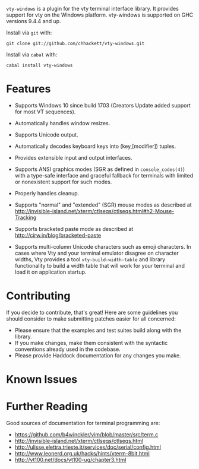`vty-windows` is a plugin for the vty terminal interface library. It provides 
support for vty on the Windows platform. vty-windows is supported on GHC versions
9.4.4 and up.

Install via `git` with:

```
git clone git://github.com/chhackett/vty-windows.git
```

Install via `cabal` with:

```
cabal install vty-windows
```

# Features

* Supports Windows 10 since build 1703 (Creators Update added support for most VT sequences).

* Automatically handles window resizes.

* Supports Unicode output.

* Automatically decodes keyboard keys into (key,[modifier]) tuples.

* Provides extensible input and output interfaces.

* Supports ANSI graphics modes (SGR as defined in `console_codes(4)`)
  with a type-safe interface and graceful fallback for terminals
  with limited or nonexistent support for such modes.

* Properly handles cleanup.

* Supports "normal" and "extended" (SGR) mouse modes as described at
  http://invisible-island.net/xterm/ctlseqs/ctlseqs.html#h2-Mouse-Tracking

* Supports bracketed paste mode as described at
  http://cirw.in/blog/bracketed-paste

* Supports multi-column Unicode characters such as emoji characters. In
  cases where Vty and your terminal emulator disagree on character
  widths, Vty provides a tool `vty-build-width-table` and library
  functionality to build a width table that will work for your terminal
  and load it on application startup.

# Contributing

If you decide to contribute, that's great! Here are some guidelines you
should consider to make submitting patches easier for all concerned:

 - Please ensure that the examples and test suites build along with the
   library.
 - If you make changes, make them consistent with the syntactic
   conventions already used in the codebase.
 - Please provide Haddock documentation for any changes you make.

# Known Issues


# Further Reading

Good sources of documentation for terminal programming are:

* https://github.com/b4winckler/vim/blob/master/src/term.c
* http://invisible-island.net/xterm/ctlseqs/ctlseqs.html
* http://ulisse.elettra.trieste.it/services/doc/serial/config.html
* http://www.leonerd.org.uk/hacks/hints/xterm-8bit.html
* http://vt100.net/docs/vt100-ug/chapter3.html